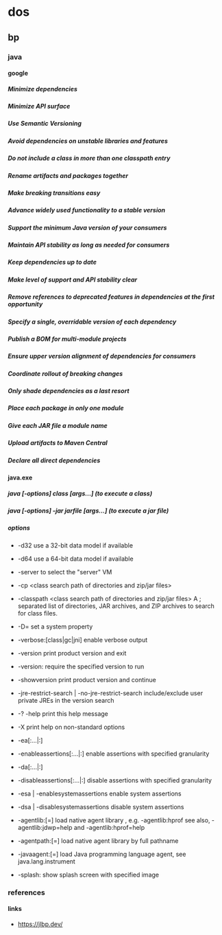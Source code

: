 # dos
## bp
### java 
#### google

##### Minimize dependencies 
##### Minimize API surface
##### Use Semantic Versioning
##### Avoid dependencies on unstable libraries and features
##### Do not include a class in more than one classpath entry
##### Rename artifacts and packages together
##### Make breaking transitions easy
##### Advance widely used functionality to a stable version
##### Support the minimum Java version of your consumers
##### Maintain API stability as long as needed for consumers
##### Keep dependencies up to date
##### Make level of support and API stability clear
##### Remove references to deprecated features in dependencies at the first opportunity
##### Specify a single, overridable version of each dependency
##### Publish a BOM for multi-module projects
##### Ensure upper version alignment of dependencies for consumers
##### Coordinate rollout of breaking changes
##### Only shade dependencies as a last resort
##### Place each package in only one module
##### Give each JAR file a module name
##### Upload artifacts to Maven Central
##### Declare all direct dependencies


#### java.exe
##### java [-options] class [args...] (to execute a class)
##### java [-options] -jar jarfile [args...] (to execute a jar file)
##### options
-    -d32          use a 32-bit data model if available
-    -d64          use a 64-bit data model if available
-    -server       to select the "server" VM


-    -cp <class search path of directories and zip/jar files>
-    -classpath <class search path of directories and zip/jar files>
     A ; separated list of directories, JAR archives,
     and ZIP archives to search for class files.
-    -D<name>=<value>
     set a system property
-    -verbose:[class|gc|jni]
     enable verbose output
-    -version      print product version and exit
-    -version:<value>
     require the specified version to run
-    -showversion  print product version and continue
-    -jre-restrict-search | -no-jre-restrict-search
     include/exclude user private JREs in the version search
-    -? -help      print this help message
-    -X            print help on non-standard options
-    -ea[:<packagename>...|:<classname>]
-    -enableassertions[:<packagename>...|:<classname>]
     enable assertions with specified granularity
-    -da[:<packagename>...|:<classname>]
-    -disableassertions[:<packagename>...|:<classname>]
     disable assertions with specified granularity
-    -esa | -enablesystemassertions
     enable system assertions
-    -dsa | -disablesystemassertions
     disable system assertions
-    -agentlib:<libname>[=<options>]
     load native agent library <libname>, e.g. -agentlib:hprof
     see also, -agentlib:jdwp=help and -agentlib:hprof=help
-    -agentpath:<pathname>[=<options>]
     load native agent library by full pathname
-    -javaagent:<jarpath>[=<options>]
     load Java programming language agent, see java.lang.instrument
-    -splash:<imagepath>
     show splash screen with specified image

###
####
###


### references
#### links
- <https://jlbp.dev/>